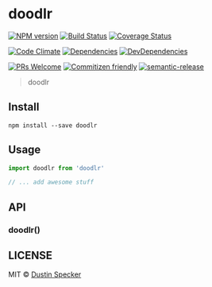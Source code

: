 # doodlr
[![NPM version](https://badge.fury.io/js/doodlr.svg)](https://badge.fury.io/js/doodlr)
[![Build Status](https://travis-ci.org/dustinspecker/doodlr.svg)](https://travis-ci.org/dustinspecker/doodlr)
[![Coverage Status](https://img.shields.io/coveralls/dustinspecker/doodlr.svg)](https://coveralls.io/r/dustinspecker/doodlr?branch=master)

[![Code Climate](https://codeclimate.com/github/dustinspecker/doodlr/badges/gpa.svg)](https://codeclimate.com/github/dustinspecker/doodlr)
[![Dependencies](https://david-dm.org/dustinspecker/doodlr.svg)](https://david-dm.org/dustinspecker/doodlr/#info=dependencies&view=table)
[![DevDependencies](https://david-dm.org/dustinspecker/doodlr/dev-status.svg)](https://david-dm.org/dustinspecker/doodlr/#info=devDependencies&view=table)

[![PRs Welcome](https://img.shields.io/badge/PRs-welcome-brightgreen.svg?style=flat-square)](http://makeapullrequest.com)
[![Commitizen friendly](https://img.shields.io/badge/commitizen-friendly-brightgreen.svg)](http://commitizen.github.io/cz-cli/)
[![semantic-release](https://img.shields.io/badge/%20%20%F0%9F%93%A6%F0%9F%9A%80-semantic--release-e10079.svg)](https://github.com/semantic-release/semantic-release)

> doodlr

## Install
```
npm install --save doodlr
```

## Usage
```javascript
import doodlr from 'doodlr'

// ... add awesome stuff
```

## API
### doodlr()

## LICENSE
MIT © [Dustin Specker](https://github.com/dustinspecker)
